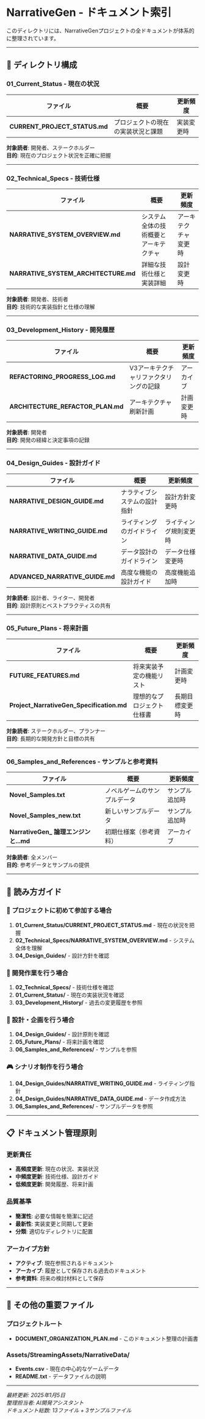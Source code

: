 # NarrativeGen - ドキュメント索引

このディレクトリには、NarrativeGenプロジェクトの全ドキュメントが体系的に整理されています。

---

## 📂 ディレクトリ構成

### 01_Current_Status - 現在の状況
| ファイル | 概要 | 更新頻度 |
|----------|------|----------|
| **CURRENT_PROJECT_STATUS.md** | プロジェクトの現在の実装状況と課題 | 実装変更時 |

**対象読者**: 開発者、ステークホルダー  
**目的**: 現在のプロジェクト状況を正確に把握

---

### 02_Technical_Specs - 技術仕様
| ファイル | 概要 | 更新頻度 |
|----------|------|----------|
| **NARRATIVE_SYSTEM_OVERVIEW.md** | システム全体の技術概要とアーキテクチャ | アーキテクチャ変更時 |
| **NARRATIVE_SYSTEM_ARCHITECTURE.md** | 詳細な技術仕様と実装詳細 | 設計変更時 |

**対象読者**: 開発者、技術者  
**目的**: 技術的な実装指針と仕様の理解

---

### 03_Development_History - 開発履歴
| ファイル | 概要 | 更新頻度 |
|----------|------|----------|
| **REFACTORING_PROGRESS_LOG.md** | V3アーキテクチャリファクタリングの記録 | アーカイブ |
| **ARCHITECTURE_REFACTOR_PLAN.md** | アーキテクチャ刷新計画 | 計画変更時 |

**対象読者**: 開発者  
**目的**: 開発の経緯と決定事項の記録

---

### 04_Design_Guides - 設計ガイド
| ファイル | 概要 | 更新頻度 |
|----------|------|----------|
| **NARRATIVE_DESIGN_GUIDE.md** | ナラティブシステムの設計指針 | 設計方針変更時 |
| **NARRATIVE_WRITING_GUIDE.md** | ライティングのガイドライン | ライティング規則変更時 |
| **NARRATIVE_DATA_GUIDE.md** | データ設計のガイドライン | データ仕様変更時 |
| **ADVANCED_NARRATIVE_GUIDE.md** | 高度な機能の設計ガイド | 高度機能追加時 |

**対象読者**: 設計者、ライター、開発者  
**目的**: 設計原則とベストプラクティスの共有

---

### 05_Future_Plans - 将来計画
| ファイル | 概要 | 更新頻度 |
|----------|------|----------|
| **FUTURE_FEATURES.md** | 将来実装予定の機能リスト | 計画変更時 |
| **Project_NarrativeGen_Specification.md** | 理想的なプロジェクト仕様書 | 長期目標変更時 |

**対象読者**: ステークホルダー、プランナー  
**目的**: 長期的な開発方針と目標の共有

---

### 06_Samples_and_References - サンプルと参考資料
| ファイル | 概要 | 更新頻度 |
|----------|------|----------|
| **Novel_Samples.txt** | ノベルゲームのサンプルデータ | サンプル追加時 |
| **Novel_Samples_new.txt** | 新しいサンプルデータ | サンプル追加時 |
| **NarrativeGen_ 論理エンジンと...md** | 初期仕様案（参考資料） | アーカイブ |

**対象読者**: 全メンバー  
**目的**: 参考データとサンプルの提供

---

## 🎯 読み方ガイド

### 🚀 プロジェクトに初めて参加する場合
1. **01_Current_Status/CURRENT_PROJECT_STATUS.md** - 現在の状況を把握
2. **02_Technical_Specs/NARRATIVE_SYSTEM_OVERVIEW.md** - システム全体を理解
3. **04_Design_Guides/** - 設計方針を確認

### 🔧 開発作業を行う場合
1. **02_Technical_Specs/** - 技術仕様を確認
2. **01_Current_Status/** - 現在の実装状況を確認
3. **03_Development_History/** - 過去の変更履歴を参照

### 📝 設計・企画を行う場合
1. **04_Design_Guides/** - 設計原則を確認
2. **05_Future_Plans/** - 将来計画を確認
3. **06_Samples_and_References/** - サンプルを参照

### 🎮 シナリオ制作を行う場合
1. **04_Design_Guides/NARRATIVE_WRITING_GUIDE.md** - ライティング指針
2. **04_Design_Guides/NARRATIVE_DATA_GUIDE.md** - データ作成方法
3. **06_Samples_and_References/** - サンプルデータを参照

---

## 📋 ドキュメント管理原則

### 更新責任
- **高頻度更新**: 現在の状況、実装状況
- **中頻度更新**: 技術仕様、設計ガイド
- **低頻度更新**: 開発履歴、将来計画

### 品質基準
- **簡潔性**: 必要な情報を簡潔に記述
- **最新性**: 実装変更と同期して更新
- **分類**: 適切なディレクトリに配置

### アーカイブ方針
- **アクティブ**: 現在参照されるドキュメント
- **アーカイブ**: 履歴として保存される過去のドキュメント
- **参考資料**: 将来の検討材料として保存

---

## 🔄 その他の重要ファイル

### プロジェクトルート
- **DOCUMENT_ORGANIZATION_PLAN.md** - このドキュメント整理の計画書

### Assets/StreamingAssets/NarrativeData/
- **Events.csv** - 現在の中心的なゲームデータ
- **README.txt** - データファイルの説明

---

*最終更新: 2025年1月5日*  
*整理担当者: AI開発アシスタント*  
*ドキュメント総数: 13ファイル + 3サンプルファイル* 